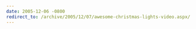 ```yaml
---
date: 2005-12-06 -0800
redirect_to: /archive/2005/12/07/awesome-christmas-lights-video.aspx/
---
```

